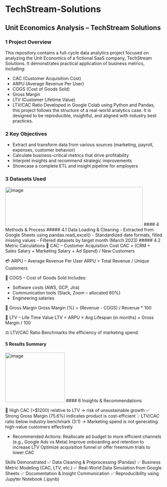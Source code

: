 # TechStream-Solutions
## Unit Economics Analysis – TechStream Solutions
### 1 Project Overview
This repository contains a full-cycle data analytics project focused on analyzing the Unit Economics of a fictional SaaS company, TechStream Solutions. It demonstrates practical application of business metrics, including:

- CAC (Customer Acquisition Cost)
- ARPU (Average Revenue Per User)
- COGS (Cost of Goods Sold)
- Gross Margin
- LTV (Customer Lifetime Value)
- LTV/CAC Ratio
Developed in Google Colab using Python and Pandas, this project follows the structure of a real-world analytics case. It is designed to be reproducible, insightful, and aligned with industry best practices.
### 2 Key Objectives
- Extract and transform data from various sources (marketing, payroll, expenses, customer behavior)
- Calculate business-critical metrics that drive profitability
- Interpret insights and recommend strategic improvements
- Showcase a complete ETL and insight pipeline for employers
### 3  Datasets Used
<img width="441" height="125" alt="image" src="https://github.com/user-attachments/assets/d0b0d7b2-3b30-4a53-9d3c-eb87bbbd1339" />
#### 4 Methods & Process
##### 4.1 Data Loading & Cleaning
- Extracted from Google Sheets using pandas.read_excel()
- Standardized date formats, filled missing values
- Filtered datasets by target month (March 2023)
##### 4.2 Metric Calculations
🧠 CAC – Customer Acquisition Cost
CAC = (CRM + Sales Salary + Marketing Salary + Ad Spend) / New Customers

💳 ARPU – Average Revenue Per User
ARPU = Total Revenue / Unique Customers

🧮 COGS – Cost of Goods Sold
Includes:
- Software costs (AWS, GCP, Jira)
- Communication tools (Slack, Zoom – allocated 60%)
- Engineering salaries

📐 Gross Margin
Gross Margin (%) = (Revenue - COGS) / Revenue \* 100

🔁 LTV – Life Time Value
LTV = ARPU × Avg Lifespan (in months) × Gross Margin / 100

⚖️ LTV/CAC Ratio
Benchmarks the efficiency of marketing spend.

#### 5  Results Summary
<img width="191" height="159" alt="image" src="https://github.com/user-attachments/assets/4116d8e5-d6f2-434f-9ead-5b7b52aa3ed0" />
#### 6 Insights & Recommendations

🔺 High CAC (>$1200) relative to LTV → risk of unsustainable growth
✅ Strong Gross Margin (75.6%) indicates product is cost-efficient
💡 LTV/CAC ratio below industry benchmark (3:1)
→ Marketing spend is not generating high-value customers effectively

- Recommended Actions:
Reallocate ad budget to more efficient channels (e.g., Google Ads vs Meta)
Improve onboarding and retention to increase LTV
Optimize acquisition funnel or offer freemium trials to lower CAC

 Skills Demonstrated
✅ Data Cleaning & Preprocessing (Pandas)
✅ Business Metric Modeling (CAC, LTV, etc.)
✅ Real-World Data Simulation from Google Sheets
✅ Documentation & Insight Communication
✅ Reproducibility using Jupyter Notebook (.ipynb)
